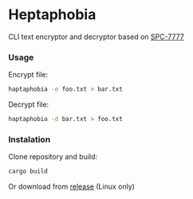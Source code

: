 # Heptaphobia
CLI text encryptor and decryptor based on [SPC-7777](https://scp-wiki.wikidot.com/scp-7777)

### Usage
Encrypt file:
```bash
haptaphobia -e foo.txt > bar.txt
```

Decrypt file:
```bash
haptaphobia -d bar.txt > foo.txt
```

### Instalation
Clone repository and build:
```bash
cargo build
```

Or download from [release](https://github.com/AvenciaNiko/Heptaphobia/releases/tag/Public) (Linux only)
